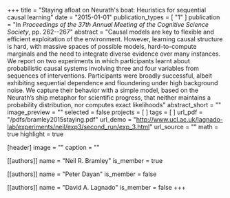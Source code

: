 +++
title = "Staying afloat on Neurath's boat: Heuristics for sequential causal learning"
date = "2015-01-01"
publication_types = [ "1" ]
publication = "In _Proceedings of the 37th Annual Meeting of the Cognitive Science Society_, pp. 262--267"
abstract = "Causal models are key to flexible and efficient exploitation of the environment. However, learning causal structure is hard, with massive spaces of possible models, hard-to-compute marginals and the need to integrate diverse evidence over many instances. We report on two experiments in which participants learnt about probabilistic causal systems involving three and four variables from sequences of interventions. Participants were broadly successful, albeit exhibiting sequential dependence and floundering under high background noise. We capture their behavior with a simple model, based on the Neurath’s ship metaphor for scientific progress, that neither maintains a probability distribution, nor computes exact likelihoods"
abstract_short = ""
image_preview = ""
selected = false
projects = [ ]
tags = [ ]
url_pdf = "/pdfs/bramley2015staying.pdf"
url_demo = "http://www.ucl.ac.uk/lagnado-lab/experiments/neil/exp3/second_run/exp_3.html"
url_source = ""
math = true
highlight = true

[header]
image = ""
caption = ""

[[authors]]
name = "Neil R. Bramley"
is_member = true

[[authors]]
name = "Peter Dayan"
is_member = false

[[authors]]
name = "David A. Lagnado"
is_member = false
+++

